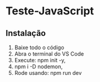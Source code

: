 # Teste-JavaScript

## Instalação

1. Baixe todo o código
2. Abra o terminal do VS Code
3. Execute: npm init -y,
4. npm i -D nodemon,
5. Rode usando: npm run dev
